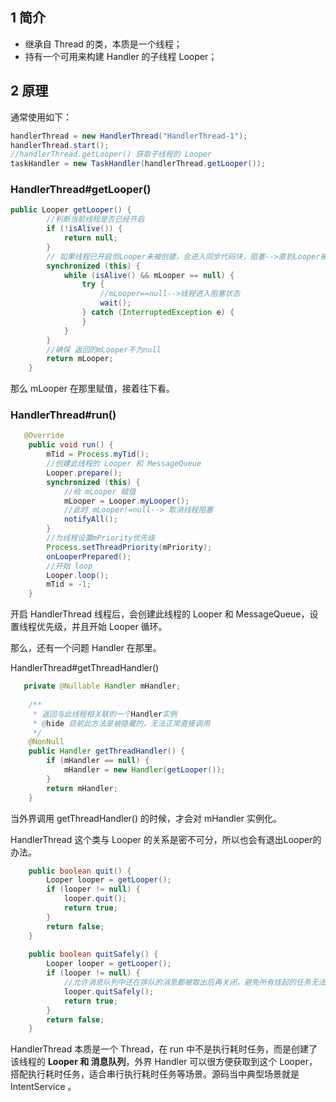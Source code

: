 ## 1 简介

* 继承自 Thread 的类，本质是一个线程；
* 持有一个可用来构建 Handler 的子线程 Looper；

## 2 原理

通常使用如下：

```java
handlerThread = new HandlerThread("HandlerThread-1");
handlerThread.start();
//handlerThread.getLooper() 获取子线程的 Looper
taskHandler = new TaskHandler(handlerThread.getLooper());
```

### HandlerThread#getLooper()

```java
public Looper getLooper() {
        //判断当前线程是否已经开启
        if (!isAlive()) {
            return null;
        }       
        // 如果线程已开启但Looper未被创建，会进入同步代码块，阻塞-->直到Looper被创建
        synchronized (this) {
            while (isAlive() && mLooper == null) {
                try {
                    //mLooper==null-->线程进入阻塞状态
                    wait();
                } catch (InterruptedException e) {
                }
            }
        }
        //确保 返回的mLooper不为null
        return mLooper;
    }
```

那么 mLooper 在那里赋值，接着往下看。

### HandlerThread#run()

```java
   @Override
    public void run() {
        mTid = Process.myTid();
        //创建此线程的 Looper 和 MessageQueue
        Looper.prepare();
        synchronized (this) {
            //给 mLooper 赋值
            mLooper = Looper.myLooper();
            //此时 mLooper!=null--> 取消线程阻塞
            notifyAll();
        }
        //为线程设置mPriority优先级
        Process.setThreadPriority(mPriority);
        onLooperPrepared();
        //开始 loop
        Looper.loop();
        mTid = -1;
    }  
```

开启 HandlerThread 线程后，会创建此线程的 Looper 和 MessageQueue，设置线程优先级，并且开始 Looper 循环。

那么，还有一个问题 Handler 在那里。

HandlerThread#getThreadHandler()

```java
   private @Nullable Handler mHandler;
    
    /**
     * 返回与此线程相关联的一个Handler实例
     * @hide 目前此方法是被隐藏的，无法正常直接调用
     */
	@NonNull
    public Handler getThreadHandler() {
        if (mHandler == null) {
            mHandler = new Handler(getLooper());
        }
        return mHandler;
    }
```

当外界调用 getThreadHandler() 的时候，才会对 mHandler 实例化。

HandlerThread 这个类与 Looper 的关系是密不可分，所以也会有退出Looper的办法。

```java
    public boolean quit() {
        Looper looper = getLooper();
        if (looper != null) {
            looper.quit();
            return true;
        }
        return false;
    }
    
    public boolean quitSafely() {
        Looper looper = getLooper();
        if (looper != null) {
            //允许消息队列中还在排队的消息都被取出后再关闭，避免所有挂起的任务无法有序的被完成。
            looper.quitSafely();
            return true;
        }
        return false;
    }
```

HandlerThread 本质是一个 Thread，在 run 中不是执行耗时任务，而是创建了该线程的 **Looper 和 消息队列**，外界 Handler 可以很方便获取到这个 Looper，搭配执行耗时任务，适合串行执行耗时任务等场景。源码当中典型场景就是 IntentService 。

